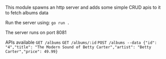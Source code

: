 This module spawns an http server and adds some simple CRUD apis to it to fetch albums data

Run the server using:
`go run .`

The server runs on port 8081

APIs available
`GET /albums`
`GET /albums/:id`
`POST /albums --data {"id": "4","title": "The Modern Sound of Betty Carter","artist": "Betty Carter","price": 49.99}`